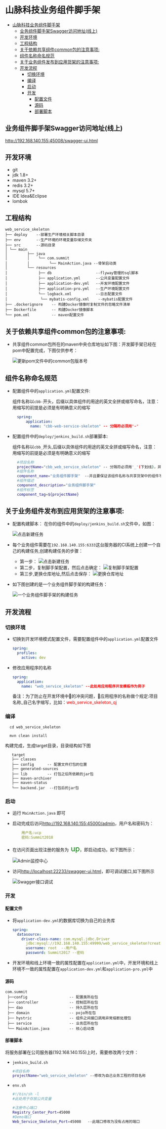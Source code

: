 # 山脉科技业务组件脚手架

- [山脉科技业务组件脚手架](#山脉科技业务组件脚手架)
    - [业务组件脚手架Swagger访问地址(线上)](#业务组件脚手架swagger访问地址线上)
    - [开发环境](#开发环境)
    - [工程结构](#工程结构)
    - [关于依赖共享组件common包的注意事项:](#关于依赖共享组件common包的注意事项:)
    - [组件名称命名规范](#组件名称命名规范)
    - [关于业务组件发布到应用货架的注意事项:](#关于业务组件发布到应用货架的注意事项:)
    - [开发流程](#开发流程)
        - [切换环境](#切换环境)
        - [编译](#编译)
        - [启动](#启动)
        - [开发](#开发)
            - [配置文件](#配置文件)
            - [源码](#源码)
            - [部署脚本](#部署脚本)

## 业务组件脚手架Swagger访问地址(线上)

<http://192.168.140.155:45008/swagger-ui.html>

## 开发环境
- git
- jdk 1.8+
- maven 3.2+
- redis 3.2+
- mysql 5.7+
- IDE Idea&Eclipse
- lombok

## 工程结构
```
web_service_skeleton
├── deploy    --部署生产环境相关脚本目录
├── env       --生产环境的环境变量存储文件夹
├── src       --源码目录
│ └── main
│         ├── java
│         │    └── com.summit
│         │         └── MainAction.java --骨架启动类
│         └── resources
│              ├── db                    --flyway管理的sql脚本
│              ├── application.yml       --公共变量配置文件
│              ├── application-dev.yml   --开发环境配置文件
│              ├── application-pro.yml   --生产环境配置文件
│              └── logback.xml           --日志配置文件
│               └── mybatis-config.xml    --mybatis配置文件
├── .dockerignore    -- 构建Docker镜像时复制文件的忽略文件清单
├── Dockerfile       -- 构建Docker镜像脚本
└── pom.xml          -- maven配置文件
```

## 关于依赖共享组件common包的注意事项:

- 共享组件common包所在的maven中央仓库地址如下图：开发脚手架已经在pom中配置完成，下图仅供参考：

    ![更新pom文件中的common包版本号](doc/image/maven-center.png)

## 组件名称命名规范

- 配置组件中的`application.yml`配置文件:

  组件名称以`cbb-`开头，后缀以具体组件的用途的英文全拼或缩写命名，注意：用缩写的前提是必须是有明确意义的缩写

  ``` yml
    spring:
        application:
          name: "cbb-web-service-skeleton" -- 分隔符必须用'-'
  ```

- 配置组件中的`deploy/jenkins_build.sh`部署脚本:

  组件名称以`cbb_`开头,后缀以具体组件的用途的英文全拼或缩写命名，注意：用缩写的前提是必须是有明确意义的缩写

  ``` sh
    #项目名称
    projectName="cbb_web_service_skeleton" -- 分隔符必须用'_'(下划线)，并且要保证该组件名称与共享货架中的组件不冲突
    #组件名称
    component_name="业务组件脚手架"  --并且要保证该组件名称与共享货架中的组件不冲突
    #组件描述
    component_description="业务组件脚手架"
    #组件标签
    component_tag=${projectName}
  ```


## 关于业务组件发布到应用货架的注意事项:

- 配置构建脚本：
  在你的组件中的`deploy/jenkins_build.sh`文件中，如图：

  ![点击新建任务](doc/image/deploy_script.png)

- 每个业务组件需要在`192.168.140.155:6333`这台服务器的CI系统上创建一个自己的构建任务,创建构建任务的步骤：
  - 第一步：
    ![点击新建任务](doc/image/create_build_job.png)
  - 第二步，复制脚手架配置，然后点击确定：
    ![复制脚手架配置](doc/image/copy_config.png)
  - 第三步,更换仓库地址,然后点击保存：
    ![更换仓库地址](doc/image/change_git_address.png)

- 如下图创建的是一个业务组件脚手架的构建任务：

    ![一个业务组件脚手架的构建任务](doc/image/jenkins.png)

## 开发流程

### 切换环境

- 切换到开发环境模式配置文件，需要配置组件中的`application.yml`配置文件
    ``` yml
    spring:
      profiles:
        active: dev
    ```
- 修改应用程序的名称
    ``` yml
    spring:
      application:
        name: "web_service_skeleton" --此处用应用程序开发模板作为例子
    ```
  备注：为了防止在开发环境中的冲突问题，应用程序的名称做个规定:项目名称_自己名字缩写，比如：<font color=#FF0000>web_service_skeleton_qj</font>

### 编译

``` shell
  cd web_service_skeleton

  mvn clean install
```

构建完成，生成target目录，目录结构如下图

```
   target
   ├── classes
   ├── config      -- 配置文件打包的位置
   ├── generated-sources
   ├── lib         -- 打包之后所依赖的jar包
   ├── maven-archiver
   ├── maven-status
   └── backend.jar  --打包后的jar包
```

### 启动

- 运行 `MainAction.java` 即可

- 启动完成后访问<http://192.168.140.155:45000/admin>，用户名和密码为：

  ``` yml
      用户名:ucp
      密码:Summit2018
  ```

- 在访问页面出现注册的服务为<font color=green size=5px> up</font>，即启动成功，如下图所示：

  ![Admin监控中心](doc/image/Admin监控中心.png)

- 访问<http://localhost:22233/swagger-ui.html>，即可调试接口,如下图所示

  ![Swagger接口调试](doc/image/Swagger接口调试.png)

### 开发

#### 配置文件

- 将`application-dev.yml`的数据库切换为自己的业务库

  ```yml
  spring:
    datasource:
      driver-class-name: com.mysql.jdbc.Driver
        jdbc:mysql://192.168.140.155:49999/web_service_skeleton?createDatabaseIfNotExist=true&useSSL=false&useUnicode=yes&characterEncoding=UTF-8
        username: root  --用户名
        password: Summit2017 --密码
  ```

- 开发环境和线上环境一致的属性配置在`application.yml`中，开发环境和线上环境不一致的属性配置在`application-dev.yml`和`application-pro.yml`中

#### 源码

```
com.summit
 ├──config                   -- 配置类所在包
 ├── controller              -- 控制层所在包
 ├── dao                     -- 持久层所在包
 ├── domain                  -- pojo所在包
 ├── hystric                 -- 组件之间接口调用异常熔断处理包
 ├── service                 -- 业务层所在包
 └── MainAction.java         -- 核心启动类
```

#### 部署脚本

将服务部署在公司服务器(192.168.140.155)上时，需要修改两个文件：

- `jenkins_build.sh`

  ``` sh
  #项目名称
  projectName="web_service_skeleton" --修改为自己业务工程的项目名称
  ```

- `env.sh`

  ``` sh
  #!/bin/sh -l
  #此处用于存放公共变量

  #注册中心端口
  Registry_Center_Port=45000
  #Demo端口
  Web_Service_Skeleton_Port=45008   --此端口修改为没有占用的端口
  ```
